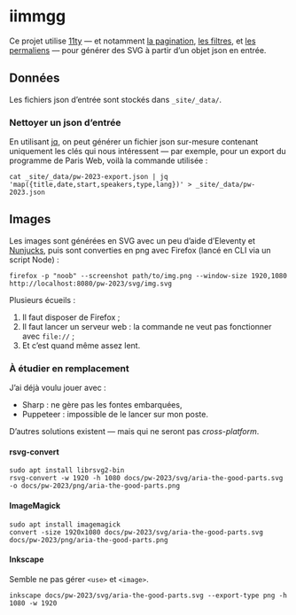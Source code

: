 # iimmgg

Ce projet utilise [11ty](https://www.11ty.dev/) — et notamment [la pagination](https://www.11ty.dev/docs/pages-from-data/), [les filtres](https://www.11ty.dev/docs/filters/), et [les permaliens](https://www.11ty.dev/docs/permalinks/) — pour générer des SVG à partir d’un objet json en entrée.


## Données

Les fichiers json d’entrée sont stockés dans `_site/_data/`.

### Nettoyer un json d’entrée

En utilisant [jq](https://jqlang.github.io/jq/), on peut générer un fichier json sur-mesure contenant uniquement les clés qui nous intéressent — par exemple, pour un export du programme de Paris Web, voilà la commande utilisée :

```shell
cat _site/_data/pw-2023-export.json | jq 'map({title,date,start,speakers,type,lang})' > _site/_data/pw-2023.json
```

## Images

Les images sont générées en SVG avec un peu d’aide d’Eleventy et [Nunjucks](https://mozilla.github.io/nunjucks/), puis sont converties en png avec Firefox (lancé en CLI via un script Node) :

```shell
firefox -p "noob" --screenshot path/to/img.png --window-size 1920,1080 http://localhost:8080/pw-2023/svg/img.svg
```

Plusieurs écueils :
1. Il faut disposer de Firefox ;
2. Il faut lancer un serveur web : la commande ne veut pas fonctionner avec `file://` ;
3. Et c’est quand même assez lent.

### À étudier en remplacement

J’ai déjà voulu jouer avec :

- Sharp : ne gère pas les fontes embarquées,
- Puppeteer : impossible de le lancer sur mon poste.

D’autres solutions existent — mais qui ne seront pas _cross-platform_.

#### rsvg-convert

```shell
sudo apt install librsvg2-bin
rsvg-convert -w 1920 -h 1080 docs/pw-2023/svg/aria-the-good-parts.svg -o docs/pw-2023/png/aria-the-good-parts.png
```

#### ImageMagick

```shell
sudo apt install imagemagick
convert -size 1920x1080 docs/pw-2023/svg/aria-the-good-parts.svg docs/pw-2023/png/aria-the-good-parts.png
```

#### Inkscape

Semble ne pas gérer `<use>` et `<image>`.

```shell
inkscape docs/pw-2023/svg/aria-the-good-parts.svg --export-type png -h 1080 -w 1920
```
